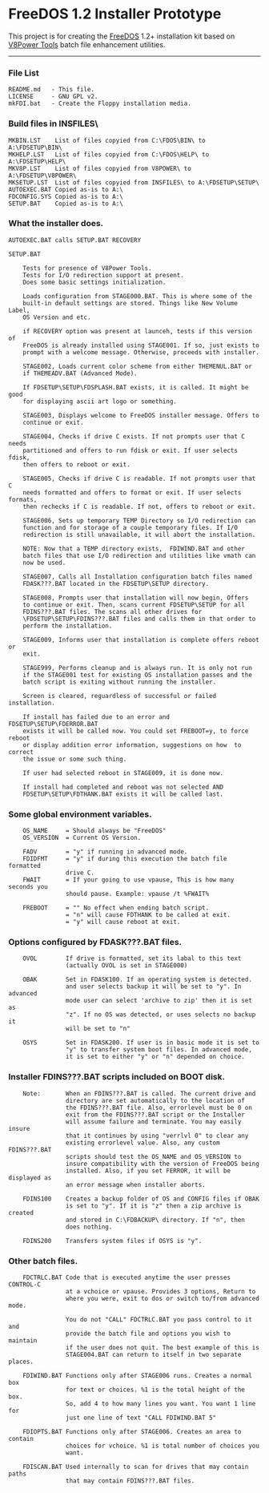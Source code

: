 # FreeDOS 1.2 Installer Prototype

This project is for creating the [FreeDOS](http://freedos.org) 1.2+ installation
kit based on [V8Power Tools](http://up.lod.bz/V8Power) batch file enhancement
utilities.

* * *

### File List

    README.md   - This file.
    LICENSE     - GNU GPL v2.
    mkFDI.bat   - Create the Floppy installation media.

### Build files in INSFILES\

    MKBIN.LST    List of files copyied from C:\FDOS\BIN\ to A:\FDSETUP\BIN\
    MKHELP.LST   List of files copyied from C:\FDOS\HELP\ to A:\FDSETUP\HELP\
    MKV8P.LST    List of files copyied from V8POWER\ to A:\FDSETUP\V8POWER\
    MKSETUP.LST  List of files copyied from INSFILES\ to A:\FDSETUP\SETUP\
    AUTOEXEC.BAT Copied as-is to A:\
    FDCONFIG.SYS Copied as-is to A:\
    SETUP.BAT    Copied as-is to A:\

### What the installer does.

    AUTOEXEC.BAT calls SETUP.BAT RECOVERY

    SETUP.BAT

        Tests for presence of V8Power Tools.
        Tests for I/O redirection support at present.
        Does some basic settings initialization.

        Loads configuration from STAGE000.BAT. This is where some of the
        built-in default settings are stored. Things like New Volume Label,
        OS Version and etc.

        if RECOVERY option was present at launceh, tests if this version of
        FreeDOS is already installed using STAGE001. If so, just exists to
        prompt with a welcome message. Otherwise, proceeds with installer.

        STAGE002, Loads current color scheme from either THEMENUL.BAT or
        if THEMEADV.BAT (Advanced Mode).

        If FDSETUP\SETUP\FDSPLASH.BAT exists, it is called. It might be good
        for displaying ascii art logo or something.

        STAGE003, Displays welcome to FreeDOS installer message. Offers to
        continue or exit.

        STAGE004, Checks if drive C exists. If not prompts user that C needs
        partitioned and offers to run fdisk or exit. If user selects fdisk,
        then offers to reboot or exit.

        STAGE005, Checks if drive C is readable. If not prompts user that C
        needs formatted and offers to format or exit. If user selects formats,
        then rechecks if C is readable. If not, offers to reboot or exit.

        STAGE006, Sets up temporary TEMP Directory so I/O redirection can
        function and for storage of a couple temporary files. If I/O
        redirection is still unavailable, it will abort the installation.

        NOTE: Now that a TEMP directory exists,  FDIWIND.BAT and other
        batch files that use I/O redirection and utilities like vmath can
        now be used.

        STAGE007, Calls all Installation configuration batch files named
        FDASK???.BAT located in the FDSETUP\SETUP directory.

        STAGE008, Prompts user that installation will now begin, Offers
        to continue or exit. Then, scans current FDSETUP\SETUP for all
        FDINS???.BAT files. The scans all other drives for
        \FDSETUP\SETUP\FDINS???.BAT files and calls them in that order to
        perform the installation.

        STAGE009, Informs user that installation is complete offers reboot or
        exit.

        STAGE999, Performs cleanup and is always run. It is only not run
        if the STAGE001 test for existing OS installation passes and the
        batch script is exiting without running the installer.

        Screen is cleared, reguardless of successful or failed installation.

        If install has failed due to an error and FDSETUP\SETUP\FDERROR.BAT
        exists it will be called now. You could set FREBOOT=y, to force reboot
        or display addition error information, suggestions on how  to correct
        the issue or some such thing.

        If user had selected reboot in STAGE009, it is done now.

        If install had completed and reboot was not selected AND
        FDSETUP\SETUP\FDTHANK.BAT exists it will be called last.

### Some global environment variables.

        OS_NAME     = Should always be "FreeDOS"
        OS_VERSION  = Current OS Version.

        FADV        = "y" if running in advanced mode.
        FDIDFMT     = "y" if during this execution the batch file formatted
                    drive C.
        FWAIT       = If your going to use vpause, This is how many seconds you
                    should pause. Example: vpause /t %FWAIT%

        FREBOOT     = "" No effect when ending batch script.
                    = "n" will cause FDTHANK to be called at exit.
                    = "y" will cause reboot at exit.

### Options configured by FDASK???.BAT files.

        OVOL        If drive is formatted, set its labal to this text
                    (actually OVOL is set in STAGE000)

        OBAK        Set in FDASK100. If an operating system is detected.
                    and user selects backup it will be set to "y". In advanced
                    mode user can select 'archive to zip' then it is set as
                    "z". If no OS was detected, or uses selects no backup it
                    will be set to "n"

        OSYS        Set in FDASK200. If user is in basic mode it is set to
                    "y" to transfer system boot files. In advanced mode,
                    it is set to either "y" or "n" depended on choice.

### Installer FDINS???.BAT scripts included on BOOT disk.

        Note:       When an FDINS???.BAT is called. The current drive and
                    directory are set automatically to the location of
                    the FDINS???.BAT file. Also, errorlevel must be 0 on
                    exit from the FDINS???.BAT script or the Installer
                    will assume failure and terminate. You may easily insure
                    that it continues by using "verrlvl 0" to clear any
                    existing errorlevel value. Also, any custom FDINS???.BAT
                    scripts should test the OS_NAME and OS_VERSION to
                    insure compatibility with the version of FreeDOS being
                    installed. Also, if you set FERROR, it will be displayed as
                    an error message when installer aborts.

        FDINS100    Creates a backup folder of OS and CONFIG files if OBAK
                    is set to "y". If it is "z" then a zip archive is created
                    and stored in C:\FDBACKUP\ directory. If "n", then
                    does nothing.

        FDINS200    Transfers system files if OSYS is "y".

### Other batch files.

        FDCTRLC.BAT Code that is executed anytime the user presses CONTROL-C
                    at a vchoice or vpause. Provides 3 options, Return to
                    where you were, exit to dos or switch to/from advanced mode.

                    You do not "CALL" FDCTRLC.BAT you pass control to it and
                    provide the batch file and options you wish to maintain
                    if the user does not quit. The best example of this is
                    STAGE004.BAT can return to itself in two separate places.

        FDIWIND.BAT Functions only after STAGE006 runs. Creates a normal box
                    for text or choices. %1 is the total height of the box.
                    So, add 4 to how many lines you want. You want 1 line for
                    just one line of text "CALL FDIWIND.BAT 5"

        FDIOPTS.BAT Functions only after STAGE006. Creates an area to contain
                    choices for vchoice. %1 is total number of choices you
                    want.

        FDISCAN.BAT Used internally to scan for drives that may contain paths
                    that may contain FDINS???.BAT files.